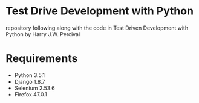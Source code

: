 # Test Drive Development with Python

repository following along with the code in Test Driven Development with Python by Harry J.W. Percival

# Requirements

- Python 3.5.1
- Django 1.8.7
- Selenium 2.53.6
- Firefox 47.0.1
